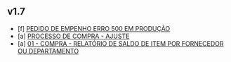 ## v1.7
 - [f] [PEDIDO DE EMPENHO ERRO 500 EM PRODUÇÃO](https://trello.com/c/dAOc5YIZ/726-pedido-de-empenho-erro-500-em-produ%C3%A7%C3%A3o)
 - [a] [PROCESSO DE COMPRA - AJUSTE](https://trello.com/c/cc9ccGUi/760-processo-de-compra-ajuste)
 - [a] [01 - COMPRA - RELATÓRIO DE SALDO DE ITEM POR FORNECEDOR OU DEPARTAMENTO](https://trello.com/c/EUsF2qTR/570-01-compra-relat%C3%B3rio-de-saldo-de-item-por-fornecedor-ou-departamento) 